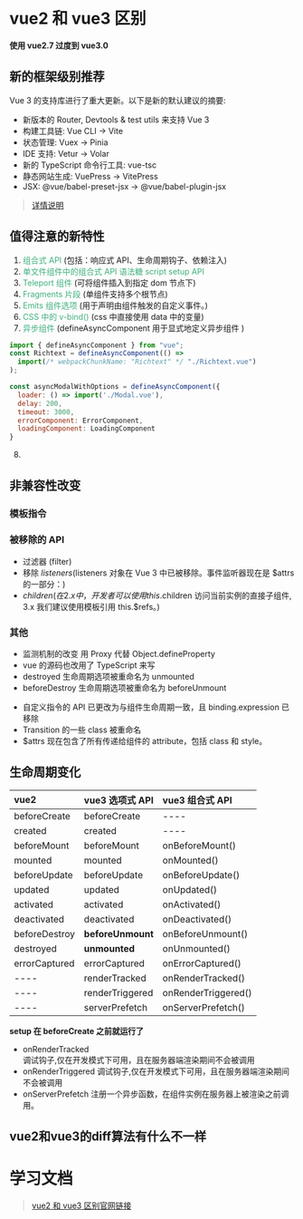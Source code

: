 # vue2 和 vue3 区别

**使用 vue2.7 过度到 vue3.0**

## 新的框架级别推荐

Vue 3 的支持库进行了重大更新。以下是新的默认建议的摘要:

- 新版本的 Router, Devtools & test utils 来支持 Vue 3
- 构建工具链: Vue CLI -> Vite
- 状态管理: Vuex -> Pinia
- IDE 支持: Vetur -> Volar
- 新的 TypeScript 命令行工具: vue-tsc
- 静态网站生成: VuePress -> VitePress
- JSX: @vue/babel-preset-jsx -> @vue/babel-plugin-jsx

> [详情说明](https://v3-migration.vuejs.org/recommendations.html)

## 值得注意的新特性

1. <font color="#3eaf7c">组合式 API</font> (包括：响应式 API、生命周期钩子、依赖注入)
2. <font color="#3eaf7c">单文件组件中的组合式 API 语法糖 script setup API</font>
3. <font color="#3eaf7c">Teleport 组件</font> (可将组件插入到指定 dom 节点下)
4. <font color="#3eaf7c">Fragments 片段</font> (单组件支持多个根节点)
5. <font color="#3eaf7c">Emits 组件选项</font> (用于声明由组件触发的自定义事件。)
6. <font color="#3eaf7c">CSS 中的 v-bind()</font> (css 中直接使用 data 中的变量)
7. <font color="#3eaf7c">异步组件</font> (defineAsyncComponent 用于显式地定义异步组件 )

```js
import { defineAsyncComponent } from "vue";
const Richtext = defineAsyncComponent(() =>
  import(/* webpackChunkName: "Richtext" */ "./Richtext.vue")
);

const asyncModalWithOptions = defineAsyncComponent({
  loader: () => import('./Modal.vue'),
  delay: 200,
  timeout: 3000,
  errorComponent: ErrorComponent,
  loadingComponent: LoadingComponent
}
```

8.

## 非兼容性改变

### 模板指令

### 被移除的 API

- 过滤器 (filter)
- 移除 $listeners ($listeners 对象在 Vue 3 中已被移除。事件监听器现在是 $attrs 的一部分：)
- $children (在 2.x 中，开发者可以使用 this.$children 访问当前实例的直接子组件, 3.x 我们建议使用模板引用 this.$refs。)

### 其他

- 监测机制的改变 用 Proxy 代替 Object.defineProperty
- vue 的源码也改用了 TypeScript 来写
- destroyed 生命周期选项被重命名为 unmounted
- beforeDestroy 生命周期选项被重命名为 beforeUnmount

* 自定义指令的 API 已更改为与组件生命周期一致，且 binding.expression 已移除
* Transition 的一些 class 被重命名
* $attrs 现在包含了所有传递给组件的 attribute，包括 class 和 style。

## 生命周期变化

| vue2          | vue3 选项式 API   | vue3 组合式 API     |
| :------------ | :---------------- | :------------------ |
| beforeCreate  | beforeCreate      | ----                |
| created       | created           | ----                |
| beforeMount   | beforeMount       | onBeforeMount()     |
| mounted       | mounted           | onMounted()         |
| beforeUpdate  | beforeUpdate      | onBeforeUpdate()    |
| updated       | updated           | onUpdated()         |
| activated     | activated         | onActivated()       |
| deactivated   | deactivated       | onDeactivated()     |
| beforeDestroy | **beforeUnmount** | onBeforeUnmount()   |
| destroyed     | **unmounted**     | onUnmounted()       |
| errorCaptured | errorCaptured     | onErrorCaptured()   |
| ----          | renderTracked     | onRenderTracked()   |
| ----          | renderTriggered   | onRenderTriggered() |
| ----          | serverPrefetch    | onServerPrefetch()  |

**setup 在 beforeCreate 之前就运行了**

- onRenderTracked  
  调试钩子,仅在开发模式下可用，且在服务器端渲染期间不会被调用
- onRenderTriggered
  调试钩子,仅在开发模式下可用，且在服务器端渲染期间不会被调用
- onServerPrefetch
  注册一个异步函数，在组件实例在服务器上被渲染之前调用。


## vue2和vue3的diff算法有什么不一样  

# 学习文档

> [vue2 和 vue3 区别官网链接](https://v3-migration.vuejs.org/)
